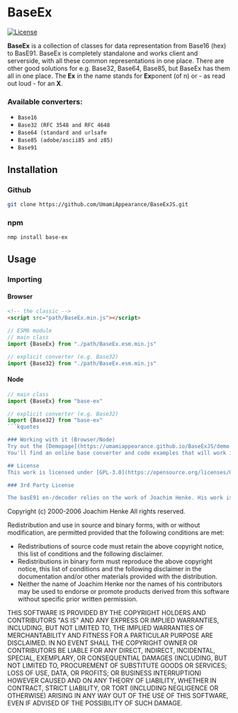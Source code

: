 # BaseEx

[![License](https://img.shields.io/github/license/UmamiAppearance/BaseExJs?color=009911&style=for-the-badge)](./LICENSE)


**BaseEx** is a collection of classes for data representation from Base16 (hex) to BasE91.
BaseEx is completely standalone and works client and serverside, with all these common representations in one place.
There are other good solutions for e.g. Base32, Base64, Base85, but BaseEx has them all in one place.
The **Ex** in the name stands for **Ex**ponent (of n) or - as read out loud - for an **X**.


### Available converters:
* ``Base16``
* ``Base32 (RFC 3548 and RFC 4648``
* ``Base64 (standard and urlsafe``
* ``Base85 (adobe/ascii85 and z85)``
* ``Base91``



## Installation

### Github
```sh
git clone https://github.com/UmamiAppearance/BaseExJS.git
```

### npm
```sh
nmp install base-ex
```

## Usage

### Importing

#### Browser
```html
<!-- the classic -->
<script src="path/BaseEx.min.js"></script>
```

```js
// ESM6 module
// main class
import {BaseEx} from "./path/BaseEx.esm.min.js"

// explicit converter (e.g. Base32)
import {Base32} from "./path/BaseEx.esm.min.js"
```

#### Node
```js
// main class
import {BaseEx} from "base-ex"

// explicit converter (e.g. Base32)
import {Base32} from "base-ex"
```kquotes

### Working with it (Browser/Node)
Try out the [Demopage](https://umamiappearance.github.io/BaseExJS/demo.html).  
You'll find an online base converter and code examples that will work independently from your environment (assuming the used class is imported)

## License
This work is licensed under [GPL-3.0](https://opensource.org/licenses/GPL-3.0).

### 3rd Party License

The basE91 en-/decoder relies on the work of Joachim Henke. His work is licensed under [BSD-3-Clause](https://opensource.org/licenses/BSD-3-Clause)

```
Copyright (c) 2000-2006 Joachim Henke
All rights reserved.

Redistribution and use in source and binary forms, with or without
modification, are permitted provided that the following conditions are met:

  - Redistributions of source code must retain the above copyright notice, this
    list of conditions and the following disclaimer.
  - Redistributions in binary form must reproduce the above copyright notice,
    this list of conditions and the following disclaimer in the documentation
    and/or other materials provided with the distribution.
  - Neither the name of Joachim Henke nor the names of his contributors may be
    used to endorse or promote products derived from this software without
    specific prior written permission.

THIS SOFTWARE IS PROVIDED BY THE COPYRIGHT HOLDERS AND CONTRIBUTORS "AS IS" AND
ANY EXPRESS OR IMPLIED WARRANTIES, INCLUDING, BUT NOT LIMITED TO, THE IMPLIED
WARRANTIES OF MERCHANTABILITY AND FITNESS FOR A PARTICULAR PURPOSE ARE
DISCLAIMED. IN NO EVENT SHALL THE COPYRIGHT OWNER OR CONTRIBUTORS BE LIABLE FOR
ANY DIRECT, INDIRECT, INCIDENTAL, SPECIAL, EXEMPLARY, OR CONSEQUENTIAL DAMAGES
(INCLUDING, BUT NOT LIMITED TO, PROCUREMENT OF SUBSTITUTE GOODS OR SERVICES;
LOSS OF USE, DATA, OR PROFITS; OR BUSINESS INTERRUPTION) HOWEVER CAUSED AND ON
ANY THEORY OF LIABILITY, WHETHER IN CONTRACT, STRICT LIABILITY, OR TORT
(INCLUDING NEGLIGENCE OR OTHERWISE) ARISING IN ANY WAY OUT OF THE USE OF THIS
SOFTWARE, EVEN IF ADVISED OF THE POSSIBILITY OF SUCH DAMAGE.
```